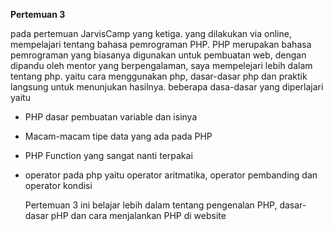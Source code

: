 **Pertemuan 3**

pada pertemuan JarvisCamp yang ketiga. yang dilakukan via online, mempelajari tentang bahasa pemrograman PHP. 
PHP merupakan bahasa pemrograman yang biasanya digunakan untuk pembuatan web, dengan dipandu oleh mentor yang berpengalaman, 
saya mempelejari lebih dalam tentang php. yaitu cara menggunakan php, dasar-dasar php dan praktik langsung untuk menunjukan hasilnya.
beberapa dasa-dasar yang diperlajari yaitu
- PHP dasar pembuatan variable dan isinya
- Macam-macam tipe data yang ada pada PHP
- PHP Function yang sangat nanti terpakai
- operator pada php yaitu operator aritmatika, operator pembanding dan operator kondisi

  Pertemuan 3 ini belajar lebih dalam tentang pengenalan PHP, dasar-dasar pHP dan cara menjalankan PHP di website
